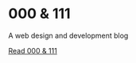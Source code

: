# 000 & 111
A web design and development blog

[Read 000 & 111](https://brianhaferkamp.github.io/zeros-and-ones/)
